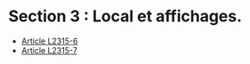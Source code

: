 # Section 3 : Local et affichages.

* [Article L2315-6](./LEGIARTI000006901914.md)
* [Article L2315-7](./LEGIARTI000006901915.md)
